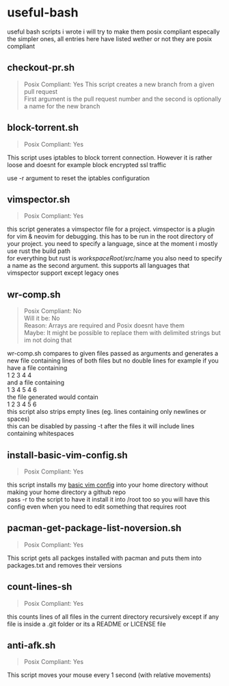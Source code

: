 # useful-bash 
useful bash scripts i wrote
i will try to make them posix compliant especally the simpler ones, 
all entries here have listed wether or not they are posix compliant

## checkout-pr.sh
> Posix Compliant: Yes
This script creates a new branch from a given pull request  
First argument is the pull request number and the second is optionally a name for the new branch  

## block-torrent.sh
> Posix Compliant: Yes

This script uses iptables to block torrent connection.
However it is rather loose and doesnt for example block encrypted ssl traffic

use -r argument to reset the iptables configuration

## vimspector.sh 
> Posix Compliant: Yes  

this script generates a vimspector file for a project.
vimspector is a plugin for vim & neovim for debugging.
this has to be run in the root directory of your project.
you need to specify a language, since at the moment i mostly use rust the build path  
for everything but rust is ${workspaceRoot}/src/$name
you also need to specify a name as the second argument.
this supports all languages that vimspector support except legacy ones

## wr-comp.sh
> Posix Compliant: No  
> Will it be: No  
> Reason: Arrays are required and Posix doesnt have them  
> Maybe: It might be possible to replace them with delimited strings but im not doing that  

wr-comp.sh compares to given files passed as arguments and generates a new file containing
lines of both files but no double lines for example if you have a file containing  
1 
2 
3 
4 
4  
and a file containing  
1 
3 
4 
5 
4 
6  
the file generated would contain  
1 
2 
3 
4 
5 
6  
this script also strips empty lines (eg. lines containing only newlines or spaces)  
this can be disabled by passing -t after the files it will include lines containing whitespaces  

## install-basic-vim-config.sh
> Posix Compliant: Yes  

this script installs my [basic vim config](https://github.com/coolian1337/basic-vim-config)
into your home directory without making your home directory a github repo  
pass -r to the script to have it install it into /root too so you will have this config even when you need to edit something that requires root  

## pacman-get-package-list-noversion.sh  
> Posix Compliant: Yes  

This script gets all packges installed with pacman and puts them into packages.txt and removes their versions

## count-lines-sh
> Posix Compliant: Yes  

this counts lines of all files in the current directory recursively except if any file is inside a .git folder or its a README or LICENSE file  

## anti-afk.sh
> Posix Compliant: Yes  

This script moves your mouse every 1 second (with relative movements)

